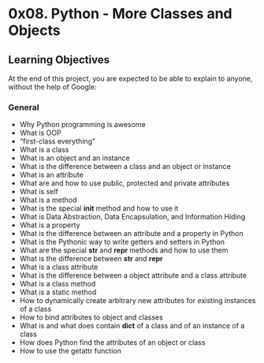 # 0x08. Python - More Classes and Objects
## Learning Objectives
At the end of this project, you are expected to be able to explain to anyone, without the help of Google:

### General
- Why Python programming is awesome  
- What is OOP  
- “first-class everything”  
- What is a class  
- What is an object and an instance  
- What is the difference between a class and an object or instance  
- What is an attribute  
- What are and how to use public, protected and private attributes  
- What is self  
- What is a method  
- What is the special __init__ method and how to use it  
- What is Data Abstraction, Data Encapsulation, and Information Hiding  
- What is a property  
- What is the difference between an attribute and a property in Python  
- What is the Pythonic way to write getters and setters in Python  
- What are the special __str__ and __repr__ methods and how to use them  
- What is the difference between __str__ and __repr__  
- What is a class attribute  
- What is the difference between a object attribute and a class attribute  
- What is a class method  
- What is a static method  
- How to dynamically create arbitrary new attributes for existing instances of a class  
- How to bind attributes to object and classes  
- What is and what does contain __dict__ of a class and of an instance of a class  
- How does Python find the attributes of an object or class  
- How to use the getattr function  

